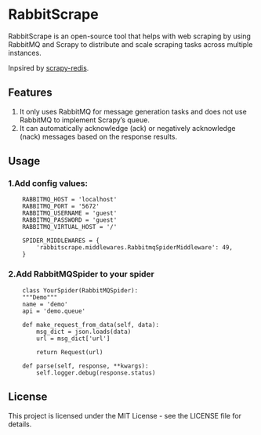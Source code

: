 # RabbitScrape

RabbitScrape is an open-source tool that helps with web scraping by using RabbitMQ and Scrapy to distribute and scale
scraping tasks across multiple instances.

Inpsired by [scrapy-redis](https://github.com/rmax/scrapy-redis).

## Features

1. It only uses RabbitMQ for message generation tasks and does not use RabbitMQ to implement Scrapy’s queue.
2. It can automatically acknowledge (ack) or negatively acknowledge (nack) messages based on the response results.

## Usage

### 1.Add config values:

```
    RABBITMQ_HOST = 'localhost'
    RABBITMQ_PORT = '5672'
    RABBITMQ_USERNAME = 'guest'
    RABBITMQ_PASSWORD = 'guest'
    RABBITMQ_VIRTUAL_HOST = '/'
    
    SPIDER_MIDDLEWARES = {
        'rabbitscrape.middlewares.RabbitmqSpiderMiddleware': 49,
    }
```

### 2.Add RabbitMQSpider to your spider

```
    class YourSpider(RabbitMQSpider):
    """Demo"""
    name = 'demo'
    api = 'demo.queue'

    def make_request_from_data(self, data):
        msg_dict = json.loads(data)
        url = msg_dict['url']

        return Request(url)

    def parse(self, response, **kwargs):
        self.logger.debug(response.status)
```

## License

This project is licensed under the MIT License - see the LICENSE file for details.
